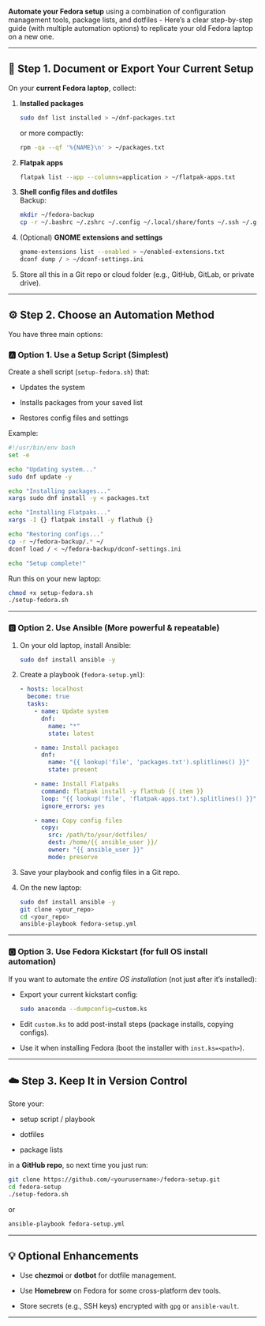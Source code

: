**Automate your Fedora setup** using a combination of configuration management tools, package lists, and dotfiles - Here’s a clear step-by-step guide (with multiple automation options) to replicate your old Fedora laptop on a new one.

---

## 🧭 Step 1. Document or Export Your Current Setup

On your **current Fedora laptop**, collect:

1. **Installed packages**
    
    ```bash
    sudo dnf list installed > ~/dnf-packages.txt
    ```
    
    or more compactly:
    
    ```bash
    rpm -qa --qf '%{NAME}\n' > ~/packages.txt
    ```
    
2. **Flatpak apps**
    
    ```bash
    flatpak list --app --columns=application > ~/flatpak-apps.txt
    ```
    
3. **Shell config files and dotfiles**  
    Backup:
    
    ```bash
    mkdir ~/fedora-backup
    cp -r ~/.bashrc ~/.zshrc ~/.config ~/.local/share/fonts ~/.ssh ~/.gitconfig ~/fedora-backup/
    ```
    
4. (Optional) **GNOME extensions and settings**
    
    ```bash
    gnome-extensions list --enabled > ~/enabled-extensions.txt
    dconf dump / > ~/dconf-settings.ini
    ```
    
5. Store all this in a Git repo or cloud folder (e.g., GitHub, GitLab, or private drive).
    

---

## ⚙️ Step 2. Choose an Automation Method

You have three main options:

### 🅰️ Option 1. Use a Setup Script (Simplest)

Create a shell script (`setup-fedora.sh`) that:

- Updates the system
    
- Installs packages from your saved list
    
- Restores config files and settings
    

Example:

```bash
#!/usr/bin/env bash
set -e

echo "Updating system..."
sudo dnf update -y

echo "Installing packages..."
xargs sudo dnf install -y < packages.txt

echo "Installing Flatpaks..."
xargs -I {} flatpak install -y flathub {}

echo "Restoring configs..."
cp -r ~/fedora-backup/.* ~/
dconf load / < ~/fedora-backup/dconf-settings.ini

echo "Setup complete!"
```

Run this on your new laptop:

```bash
chmod +x setup-fedora.sh
./setup-fedora.sh
```

---

### 🅱️ Option 2. Use **Ansible** (More powerful & repeatable)

1. On your old laptop, install Ansible:
    
    ```bash
    sudo dnf install ansible -y
    ```
    
2. Create a playbook (`fedora-setup.yml`):
    
    ```yaml
    - hosts: localhost
      become: true
      tasks:
        - name: Update system
          dnf:
            name: "*"
            state: latest
    
        - name: Install packages
          dnf:
            name: "{{ lookup('file', 'packages.txt').splitlines() }}"
            state: present
    
        - name: Install Flatpaks
          command: flatpak install -y flathub {{ item }}
          loop: "{{ lookup('file', 'flatpak-apps.txt').splitlines() }}"
          ignore_errors: yes
    
        - name: Copy config files
          copy:
            src: /path/to/your/dotfiles/
            dest: /home/{{ ansible_user }}/
            owner: "{{ ansible_user }}"
            mode: preserve
    ```
    
3. Save your playbook and config files in a Git repo.
    
4. On the new laptop:
    
    ```bash
    sudo dnf install ansible -y
    git clone <your_repo>
    cd <your_repo>
    ansible-playbook fedora-setup.yml
    ```
    

---

### 🅾️ Option 3. Use **Fedora Kickstart** (for full OS install automation)

If you want to automate the _entire OS installation_ (not just after it’s installed):

- Export your current kickstart config:
    
    ```bash
    sudo anaconda --dumpconfig=custom.ks
    ```
    
- Edit `custom.ks` to add post-install steps (package installs, copying configs).
    
- Use it when installing Fedora (boot the installer with `inst.ks=<path>`).
    

---

## ☁️ Step 3. Keep It in Version Control

Store your:

- setup script / playbook
    
- dotfiles
    
- package lists
    

in a **GitHub repo**, so next time you just run:

```bash
git clone https://github.com/<yourusername>/fedora-setup.git
cd fedora-setup
./setup-fedora.sh
```

or

```bash
ansible-playbook fedora-setup.yml
```

---

## 💡 Optional Enhancements

- Use **chezmoi** or **dotbot** for dotfile management.
    
- Use **Homebrew** on Fedora for some cross-platform dev tools.
    
- Store secrets (e.g., SSH keys) encrypted with `gpg` or `ansible-vault`.
    

---